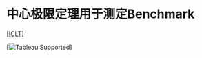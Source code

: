 # **中心极限定理用于测定Benchmark**
[[!CLT](https://zh.wikipedia.org/wiki/%E4%B8%AD%E5%BF%83%E6%9E%81%E9%99%90%E5%AE%9A%E7%90%86)]

[![Tableau Supported](https://img.shields.io/badge/Support%20Level-Tableau%20Supported-53bd92.svg)]

